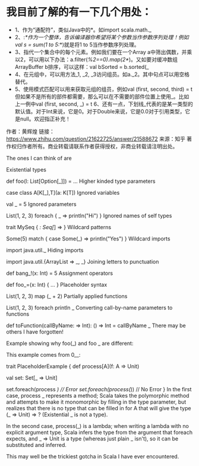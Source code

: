 # 我目前了解的有一下几个用处：
- 1、作为“通配符”，类似Java中的*。如import scala.math._
- 2、:_*作为一个整体，告诉编译器你希望将某个参数当作参数序列处理！例如val s = sum(1 to 5:_*)就是将1 to 5当作参数序列处理。
- 3、指代一个集合中的每个元素。例如我们要在一个Array a中筛出偶数，并乘以2，可以用以下办法：a.filter(_%2==0).map(2*_)。又如要对缓冲数组ArrayBuffer b排序，可以这样：val bSorted = b.sorted(_
- 4、在元组中，可以用方法_1, _2, _3访问组员。如a._2。其中句点可以用空格替代。
- 5、使用模式匹配可以用来获取元组的组员，例如val (first, second, third) = t但如果不是所有的部件都需要，那么可以在不需要的部件位置上使用_。比如上一例中val (first, second, _) = t
6、还有一点，下划线_代表的是某一类型的默认值。对于Int来说，它是0。对于Double来说，它是0.0对于引用类型，它是null。欢迎指正补充！

作者：黄辉煌
链接：https://www.zhihu.com/question/21622725/answer/21588672
来源：知乎
著作权归作者所有。商业转载请联系作者获得授权，非商业转载请注明出处。

The ones I can think of are

Existential types

def foo(l: List[Option[_]]) = ...
Higher kinded type parameters

case class A[K[_],T](a: K[T])
Ignored variables

val _ = 5
Ignored parameters

List(1, 2, 3) foreach { _ => println("Hi") }
Ignored names of self types

trait MySeq { _: Seq[_] => }
Wildcard patterns

Some(5) match { case Some(_) => println("Yes") }
Wildcard imports

import java.util._
Hiding imports

import java.util.{ArrayList => _, _}
Joining letters to punctuation

def bang_!(x: Int) = 5
Assignment operators

def foo_=(x: Int) { ... }
Placeholder syntax

List(1, 2, 3) map (_ + 2)
Partially applied functions

List(1, 2, 3) foreach println _
Converting call-by-name parameters to functions

def toFunction(callByName: => Int): () => Int = callByName _
There may be others I have forgotten!

Example showing why foo(_) and foo _ are different:

This example comes from 0__:

trait PlaceholderExample {
  def process[A](f: A => Unit)

  val set: Set[_ => Unit]

  set.foreach(process _) // Error 
  set.foreach(process(_)) // No Error
}
In the first case, process _ represents a method; Scala takes the polymorphic method and attempts to make it monomorphic by filling in the type parameter, but realizes that there is no type that can be filled in for A that will give the type (_ => Unit) => ? (Existential _ is not a type).

In the second case, process(_) is a lambda; when writing a lambda with no explicit argument type, Scala infers the type from the argument that foreach expects, and _ => Unit is a type (whereas just plain _ isn't), so it can be substituted and inferred.

This may well be the trickiest gotcha in Scala I have ever encountered.